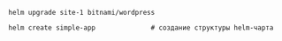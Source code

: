 

```
helm upgrade site-1 bitnami/wordpress
```

```
helm create simple-app				# создание структуры helm-чарта

```
